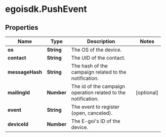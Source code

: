 # egoisdk.PushEvent

## Properties

Name | Type | Description | Notes
------------ | ------------- | ------------- | -------------
**os** | **String** | The OS of the device. | 
**contact** | **String** | The UID of the contact. | 
**messageHash** | **String** | The hash of the campaign related to the notification. | 
**mailingId** | **Number** | The id of the campaign operation related to the notification. | [optional] 
**event** | **String** | The event to register (open, canceled). | 
**deviceId** | **Number** | The E-goi&#39;s ID of the device. | 


